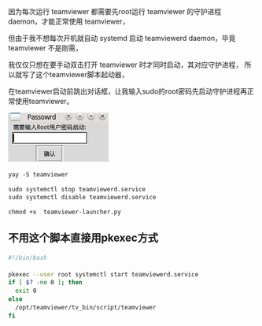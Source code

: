 因为每次运行 teamviewer 都需要先root运行 teamviewer 的守护进程 daemon，才能正常使用 teamviewer，

但由于我不想每次开机就自动 systemd 启动 teamviewerd daemon，毕竟 teamviewer 不是刚需，

我仅仅只想在要手动双击打开 teamviewer 时才同时启动，其对应守护进程， 所以就写了这个teamviewer脚本起动器，

在teamviewer启动前跳出对话框，让我输入sudo的root密码先启动守护进程再正常使用teamviewer。

<p><img src="https://github.com/zjsxwc/manjaro-teamviewer-launcher/blob/main/teamviewer-launcher.png?raw=true"></p>

```
yay -S teamviewer
```

```
sudo systemctl stop teamviewerd.service
sudo systemctl disable teamviewerd.service
```

```
chmod +x  teamviewer-launcher.py
```



## 不用这个脚本直接用pkexec方式

```bash
#!/bin/bash

pkexec --user root systemctl start teamviewerd.service
if [ $? -ne 0 ]; then
  exit 0
else
  /opt/teamviewer/tv_bin/script/teamviewer
fi
```



